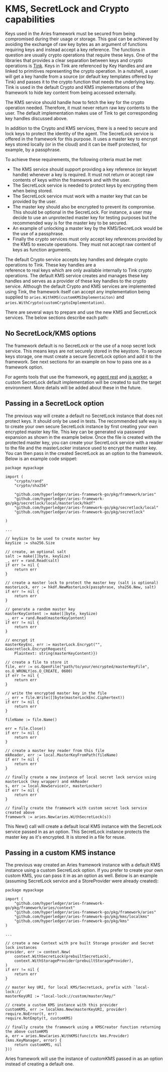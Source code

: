 # KMS, SecretLock and Crypto capabilities

Keys used in the Aries framework must be secured from being compromised during their usage or storage. This goal can
be achieved by avoiding the exchange of raw key bytes as an argument of functions requiring keys and instead accept a
key reference. The functions in question are usually crypto operations that require these keys. One of the libraries 
that provides a clear separation between keys and crypto operations is [Tink](https://github.com/google/tink). Keys in 
Tink are referenced by Key Handles and are linked to primitives representing the crypto operation. In a nutshell, a 
user will get a key handle from a source (or default key templates offered by Tink) and passes it to the crypto function
that needs the underlying key. Tink is used in the default Crypto and KMS implementations of the framework to hide key 
content from being accessed externally.

The KMS service should handle how to fetch the key for the crypto operation needed. Therefore, it must never return 
raw key contents to the user. The default implementation makes use of Tink to get corresponding key handles discussed
above.

In addition to the Crypto and KMS services, there is a need to secure and lock keys to protect the identity of the
agent. The SecretLock service is offered in the framework for this purpose. It uses a master key to encrypt keys stored
locally (or in the cloud) and it can be itself protected, for example, by a passphrase.

To achieve these requirements, the following criteria must be met:
 - The KMS service should support providing a key reference (or keyset handle) whenever a key is required. It must not
   return or accept raw contents of keys within the framework and with the user.
 - The SecretLock service is needed to protect keys by encrypting them when being stored.
 - The SecretLock service must work with a master key that can be provided by the user.
 - The master key should also be encrypted to prevent its compromise. This should be optional in the SecretLock. For
   instance, a user may decide to use an unprotected master key for testing purposes but the recommended way is for the 
   master key to be secured.
 - An example of unlocking a master key by the KMS/SecretLock would be the use of a passphrase.
 - Finally the crypto services must only accept key references provided by the KMS to execute operations. They must not
   accept raw content of keys as function arguments.
 
The default Crypto service accepts key handles and delegate crypto operations to Tink. These key handles are a  
reference to real keys which are only available internally to Tink crypto operations. The default KMS service creates 
and manages these key handles and serves as a provider of these key handles to the crypto service. Although the default
Crypto and KMS services are implemented using Tink, the framework itself can accept any implementation being supplied 
to `aries.WithKMS(customKMSImplementaiton)` and `aries.WithCrypto(customCryptoImplementation)`.
 
There are several ways to prepare and use the new KMS and SecretLock services. The below sections describe each path:

## No SecretLock/KMS options

The framework default is no SecretLock or the use of a noop secret lock service. This means keys are
not securely stored in the keystore. To secure keys storage, one must create a secure SecretLock option and add it to 
the framework. See next sections for an example on how to pass one as a framework option.

For agents tools that use the framework, eg [agent rest](../cmd/aries-agent-rest) and [js worker](../cmd/aries-js-worker),
a custom SecretLock default implementation will be created to suit the target environment. More details will be added
about these in the future.

## Passing in a SecretLock option

The previous way will create a default no SecretLock instance that does not protect keys. It should only be used in tests. 
The recommended safe way is to create your own secure SecretLock instance by first creating your own encrypted master 
key file. This key can be generated via password expansion as shown in the example below. Once the file is created with
the protected master key, you can create your SecretLock service with a reader to the file and the masterLocker instance
used to encrypt the master key. You can then pass in the created SecretLock as an option to the framework.
Below is an example code snippet:

```
package mypackage

import (
	"crypto/rand"
	"crypto/sha256"

	"github.com/hyperledger/aries-framework-go/pkg/framework/aries"
	"github.com/hyperledger/aries-framework-go/pkg/secretlock/local/masterlock/hkdf"
	"github.com/hyperledger/aries-framework-go/pkg/secretlock/local"
	"github.com/hyperledger/aries-framework-go/pkg/secretlock"
 
)

...

// keySize to be used to create master key
keySize := sha256.Size

// create, an optional salt
salt := make([]byte, keySize)
_, err = rand.Read(salt)
if err != nil {
    return err
}

// create a master lock to protect the master key (salt is optional)
masterLock, err := hkdf.NewMasterLock(passphrase, sha256.New, salt)
if err != nil {
    return err
}

// generate a random master key
masterKeyContent := make([]byte, keySize)
_, err = rand.Read(masterKeyContent)
if err != nil {
    return err
}

// encrypt it
masterKeyEnc, err := masterLock.Encrypt("", &secretlock.EncryptRequest{
    Plaintext: string(masterKeyContent)})

// create a file to store it
file, err := os.OpenFile("path/to/your/encrypted/masterKeyFile", os.O_WRONLY|os.O_CREATE, 0600)
if err != nil {
    return err
}

// write the encrypted master key in the file
_, err = file.Write([]byte(masterLockEnc.Ciphertext))
if err != nil {
    return err
}

fileName := file.Name()

err = file.Close()
if err != nil {
    return err
}

// create a master key reader from this file
mkReader, err := local.MasterKeyFromPath(fileName)
if err != nil {
    return err
}

// finally create a new instance of local secret lock service using masterLock (key wrapper) and mkReader
s, err := local.NewService(r, masterLocker)
if err != nil {
    return err
}

// finally create the framework with custom secret lock service created above
framework := aries.New(aries.WithSecretLock(s))
```

This New() call will create a default local KMS instance with the SecretLock service passed in as an option. This 
SecretLock instance protects the master key as it's encrypted. It is stored in a file for reuse.

## Passing in a custom KMS instance

The previous way created an Aries framework instance with a default KMS instance using a custom SecretLock option. 
If you prefer to create your own custom KMS, you can pass it in as an option as well. 
Below is an example (assuming SecretLock service and a StoreProvider were already created):

```
package mypackage

import (
	"github.com/hyperledger/aries-framework-go/pkg/framework/aries/context"
	"github.com/hyperledger/aries-framework-go/pkg/framework/aries"
	"github.com/hyperledger/aries-framework-go/pkg/kms/localkms"
	"github.com/hyperledger/aries-framework-go/pkg/kms"
)

...

// create a new Context with pre built Storage provider and Secret lock instances
provider, err := context.New(
    context.WithSecretLock(prebuiltSecretLock),
    context.WithStorageProvider(prebuiltStorageProvider),
)
if err != nil {
    return err
}

// master key URI, for local KMS/SecretLock, prefix with `local-lock://`
masterKeyURI := "local-lock://custom/master/key/"

// create a custom KMS instance with this provider
customKMS, err := localkms.New(masterKeyURI, provider)
require.NoError(t, err)
require.NotEmpty(t, customKMS)

// finally create the framework using a KMSCreator function returning the above customKMS
a, err = aries.New(aries.WithKMS(func(ctx kms.Provider) (kms.KeyManager, error) {
    return customKMS, nil
}))
```

Aries framework will use the instance of customKMS passed in as an option instead of creating a default one.